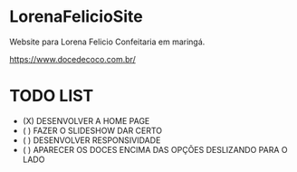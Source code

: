 # LorenaFelicioSite
Website para Lorena Felicio Confeitaria em maringá.

https://www.docedecoco.com.br/

# TODO LIST

* (X) DESENVOLVER A HOME PAGE
* ( ) FAZER O SLIDESHOW DAR CERTO
* ( ) DESENVOLVER RESPONSIVIDADE
* ( ) APARECER OS DOCES ENCIMA DAS OPÇÕES DESLIZANDO PARA O LADO
